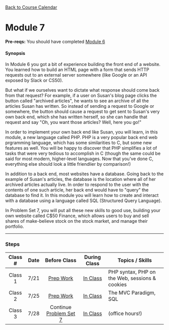 [Back to Course Calendar](../../..)
# Module 7

**Pre-reqs:** You should have completed [Module 6](../module6)

#### Synopsis 

In Module 6 you got a bit of experience building the front end of a website. You learned how to build an HTML page with a form that sends HTTP requests out to an external server somewhere (like Google or an API exposed by Slack or CS50).

But what if we ourselves want to dictate what response should come back from that request? For example, if a user on Susan's blog page clicks the button called "archived articles", he wants to see an archive of all the articles Susan has written. So instead of sending a request to Google or somewhere, the button should cause a request to get sent to Susan's very own back end, which she has written herself, so she can handle that request and say "Oh, you want those articles? Well, here you go!" 

In order to implement your own back end like Susan, you will learn, in this module, a new language called PHP. PHP is a very popular back end web prgramming language, which has some similarities to C, but some new features as well. You will be happy to discover that PHP simplifies a lot of tasks that were very tedious to accomplish in C (though the same could be said for most modern, higher-level languages. Now that you've done C, everything else should look a little friendlier by comparison!)

In addition to a back end, most websites have a database. Going back to the example of Susan's articles, the database is the location where all of her archived articles actually live. In order to respond to the user with the contents of one such article, her back end would have to "query" the database to find it. In this module you will learn how to create and interact with a database using a language called SQL (Structured Query Language).

In Problem Set 7, you will put all these new skills to good use, building your own website called C$50 Finance, which allows users to buy and sell shares of make-believe stock on the stock market, and manage their portfolio.

*** 

### Steps

Class # | Date| Before Class | During Class | Topics / Skills
:------:|:----:|:--------------:|:--------------:|----------------
Class 1 | 7/21 | [Prep Work](./materials/class1-prep) | [In Class](./materials/class1) | PHP syntax, PHP on the Web, sessions & cookies
Class 2 | 7/25 | [Prep Work](./materials/class2-prep) | [In Class](./materials/class2) | The MVC Paradigm, SQL
Class 3 | 7/28 | Continue [Problem Set 7](./materials/problem-set) | [In Class](./materials/class3) | (office hours!)

